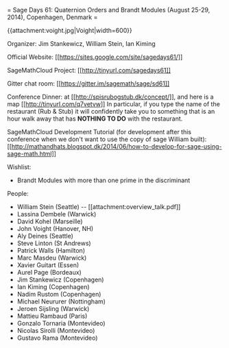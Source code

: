 = Sage Days 61: Quaternion Orders and Brandt Modules (August 25-29, 2014), Copenhagen, Denmark =

{{attachment:voight.jpg|Voight|width=600}}

Organizer: Jim Stankewicz, William Stein, Ian Kiming

Official Website: [[https://sites.google.com/site/sagedays61/]]

SageMathCloud Project: [[http://tinyurl.com/sagedays61]]

Gitter chat room: [[https://gitter.im/sagemath/sage/sd61]]

Conference Dinner: at [[http://spisrubogstub.dk/concept/]], and here is a map [[http://tinyurl.com/q7vetvw]]  In particular, if you type the name of the restaurant (Rub & Stub) it will confidently take you to something that is an hour walk away that has **NOTHING TO DO** with the restaurant. 

SageMathCloud Development Tutorial (for development after this conference when we don't want to use the copy of sage William built): [[http://mathandhats.blogspot.dk/2014/06/how-to-develop-for-sage-using-sage-math.html]]

Wishlist:

 * Brandt Modules with more than one prime in the discriminant

People:


 * William Stein (Seattle) --  [[attachment:overview_talk.pdf]]
 * Lassina Dembele (Warwick)
 * David Kohel (Marseille)
 * John Voight (Hanover, NH)
 * Aly Deines (Seattle)
 * Steve Linton (St Andrews)
 * Patrick Walls (Hamilton)
 * Marc Masdeu (Warwick)
 * Xavier Guitart (Essen)
 * Aurel Page (Bordeaux)
 * Jim Stankewicz (Copenhagen)
 * Ian Kiming (Copenhagen)
 * Nadim Rustom (Copenhagen)
 * Michael Neururer (Nottingham)
 * Jeroen Sijsling (Warwick)
 * Mattieu Rambaud (Paris)
 * Gonzalo Tornaria (Montevideo)
 * Nicolas Sirolli (Montevideo)
 * Gustavo Rama (Montevideo)

 
